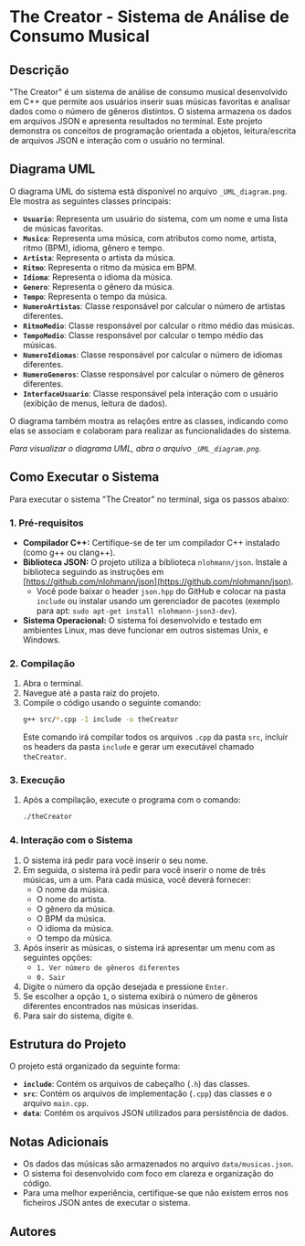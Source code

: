 # The Creator - Sistema de Análise de Consumo Musical

## Descrição

"The Creator" é um sistema de análise de consumo musical desenvolvido em C++ que permite aos usuários inserir suas músicas favoritas e analisar dados como o número de gêneros distintos. O sistema armazena os dados em arquivos JSON e apresenta resultados no terminal. Este projeto demonstra os conceitos de programação orientada a objetos, leitura/escrita de arquivos JSON e interação com o usuário no terminal.

## Diagrama UML

O diagrama UML do sistema está disponível no arquivo `_UML_diagram.png`. Ele mostra as seguintes classes principais:

*   **`Usuario`**: Representa um usuário do sistema, com um nome e uma lista de músicas favoritas.
*   **`Musica`**: Representa uma música, com atributos como nome, artista, ritmo (BPM), idioma, gênero e tempo.
*   **`Artista`**: Representa o artista da música.
*   **`Ritmo`**: Representa o ritmo da música em BPM.
*   **`Idioma`**: Representa o idioma da música.
*   **`Genero`**: Representa o gênero da música.
*   **`Tempo`**: Representa o tempo da música.
*   **`NumeroArtistas`**: Classe responsável por calcular o número de artistas diferentes.
*   **`RitmoMedio`**: Classe responsável por calcular o ritmo médio das músicas.
*   **`TempoMedio`**: Classe responsável por calcular o tempo médio das músicas.
*   **`NumeroIdiomas`**: Classe responsável por calcular o número de idiomas diferentes.
*   **`NumeroGeneros`**: Classe responsável por calcular o número de gêneros diferentes.
*   **`InterfaceUsuario`**: Classe responsável pela interação com o usuário (exibição de menus, leitura de dados).

O diagrama também mostra as relações entre as classes, indicando como elas se associam e colaboram para realizar as funcionalidades do sistema.

_Para visualizar o diagrama UML, abra o arquivo `_UML_diagram.png`._

## Como Executar o Sistema

Para executar o sistema "The Creator" no terminal, siga os passos abaixo:

### 1. Pré-requisitos

*   **Compilador C++:** Certifique-se de ter um compilador C++ instalado (como g++ ou clang++).
*   **Biblioteca JSON:** O projeto utiliza a biblioteca `nlohmann/json`. Instale a biblioteca seguindo as instruções em [https://github.com/nlohmann/json](https://github.com/nlohmann/json).
    *   Você pode baixar o header `json.hpp` do GitHub e colocar na pasta `include` ou instalar usando um gerenciador de pacotes (exemplo para apt: `sudo apt-get install nlohmann-json3-dev`).
*   **Sistema Operacional:** O sistema foi desenvolvido e testado em ambientes Linux, mas deve funcionar em outros sistemas Unix, e Windows.

### 2. Compilação

1.  Abra o terminal.
2.  Navegue até a pasta raiz do projeto.
3.  Compile o código usando o seguinte comando:
    ```bash
    g++ src/*.cpp -I include -o theCreator
    ```
    Este comando irá compilar todos os arquivos `.cpp` da pasta `src`, incluir os headers da pasta `include` e gerar um executável chamado `theCreator`.

### 3. Execução

1.  Após a compilação, execute o programa com o comando:
    ```bash
    ./theCreator
    ```

### 4. Interação com o Sistema

1.  O sistema irá pedir para você inserir o seu nome.
2.  Em seguida, o sistema irá pedir para você inserir o nome de três músicas, um a um. Para cada música, você deverá fornecer:
     - O nome da música.
     - O nome do artista.
     - O gênero da música.
     - O BPM da música.
     - O idioma da música.
     - O tempo da música.
3.  Após inserir as músicas, o sistema irá apresentar um menu com as seguintes opções:
    *   `1. Ver número de gêneros diferentes`
    *   `0. Sair`
4.  Digite o número da opção desejada e pressione `Enter`.
5.  Se escolher a opção `1`, o sistema exibirá o número de gêneros diferentes encontrados nas músicas inseridas.
6.  Para sair do sistema, digite `0`.

## Estrutura do Projeto

O projeto está organizado da seguinte forma:

*   **`include`**: Contém os arquivos de cabeçalho (`.h`) das classes.
*   **`src`**: Contém os arquivos de implementação (`.cpp`) das classes e o arquivo `main.cpp`.
*   **`data`**: Contém os arquivos JSON utilizados para persistência de dados.

## Notas Adicionais

*   Os dados das músicas são armazenados no arquivo `data/musicas.json`.
*   O sistema foi desenvolvido com foco em clareza e organização do código.
*   Para uma melhor experiência, certifique-se que não existem erros nos ficheiros JSON antes de executar o sistema.

## Autores



